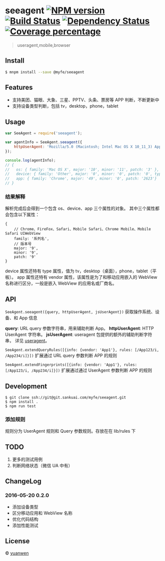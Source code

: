 # seeagent [![NPM version][npm-image]][npm-url] [![Build Status][travis-image]][travis-url] [![Dependency Status][daviddm-image]][daviddm-url] [![Coverage percentage][coveralls-image]][coveralls-url]
> useragent,mobile,browser


## Install

```sh
$ mnpm install --save @myfe/seeagent
```

## Features

* 支持美团、猫眼、大象、三星、PPTV、头条、票房等 APP 判断，不断更新中
* 支持设备类型判断，包括 tv，desktop，phone，tablet

## Usage

```js
var SeeAgent = require('seeagent');

var agentInfo = SeeAgent.seeagent({
    httpUserAgent: 'Mozilla/5.0 (Macintosh; Intel Mac OS X 10_11_3) AppleWebKit/537.36 (KHTML, like Gecko) Chrome/49.0.2623.87 Safari/537.36'
});

console.log(agentInfo);
// {
//   os: { family: 'Mac OS X', major: '10', minor: '11', patch: '3' },
//   device: { family: 'Other', major: '0', minor: '0', patch: '0', type: 'desktop' },
//   app: { family: 'Chrome', major: '49', minor: '0', patch: '2623'}
// }
```

### 结果解释
解析完成后会得到一个包含 os、device、app 三个属性的对象。
其中三个属性都会包含以下属性：

    {
        // Chrome、FireFox、Safari、Mobile Safari、Chrome Mobile、Mobile Safari UIWebView
        family: '系列名',
        // 版本号
        major: '9',
        minor: '9',
        patch: '9'
    }

device 属性还特有 type 属性，值为 tv，desktop（桌面），phone，tablet（平板）。
app 属性还特有 vendor 属性，该属性是为了和移动应用嵌入的 WebView 名称进行区分，一般是嵌入 WebView 的应用名或厂商名。

## API

`SeeAgent.seeagent({query, httpUserAgent, jsUserAgent})`
获取操作系统、设备、和 App 信息

**query**: URL query 参数字符串，用来辅助判断 App。
**httpUserAgent**: HTTP UserAgent 字符串。
**jsUserAgent**: useragent 包提供的额外的辅助判断字符串，
详见 [useragent](https://github.com/3rd-Eden/useragent#useragentparseuseragent-string-js-useragent)。

`SeeAgent.extendQueryRules([{info: {vendor: 'App1'}, rules: [/App123/i, /App234/i]}])`
扩展通过 URL query 参数判断 APP 的规则

`SeeAgent.extendFingerprints([{info: {vendor: 'App1'}, rules: [/App123/i, /App234/i]}])`
扩展通过通过 UserAgent 参数判断 APP 的规则


## Development

```
$ git clone ssh://git@git.sankuai.com/myfe/seeagent.git
$ npm install .
$ npm run test
```

### 添加规则
规则分为 UserAgent 规则和 Query 参数规则。存放在在 lib/rules 下

## TODO

1. 更多的测试用例
2. 判断网络状态（微信 UA 中有）

## ChangeLog

### 2016-05-20 0.2.0

* 添加设备类型
* 区分移动应用和 WebView 名称
* 优化代码结构
* 添加性能测试

## License

 © [yuanwen](https://github.com/wenshin)


[npm-image]: https://badge.fury.io/js/seeagent.svg
[npm-url]: https://npmjs.org/package/seeagent
[travis-image]: https://travis-ci.org/Meituan/seeagent.svg?branch=master
[travis-url]: https://travis-ci.org/Meituan/seeagent
[daviddm-image]: https://david-dm.org/Meituan/seeagent.svg?theme=shields.io
[daviddm-url]: https://david-dm.org/Meituan/seeagent
[coveralls-image]: https://coveralls.io/repos/Meituan/seeagent/badge.svg
[coveralls-url]: https://coveralls.io/r/Meituan/seeagent
